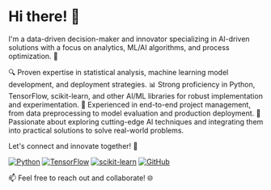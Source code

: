 # Hi there! 👋

I'm a data-driven decision-maker and innovator specializing in AI-driven solutions with a focus on analytics, ML/AI algorithms, and process optimization. 🚀

🔍 Proven expertise in statistical analysis, machine learning model development, and deployment strategies.
📊 Strong proficiency in Python, TensorFlow, scikit-learn, and other AI/ML libraries for robust implementation and experimentation.
🔎 Experienced in end-to-end project management, from data preprocessing to model evaluation and production deployment.
🔬 Passionate about exploring cutting-edge AI techniques and integrating them into practical solutions to solve real-world problems.

Let's connect and innovate together! 🌟

[![Python](https://img.shields.io/badge/-Python-blue?style=flat&logo=python&logoColor=white)](https://www.python.org/)
[![TensorFlow](https://img.shields.io/badge/-TensorFlow-orange?style=flat&logo=tensorflow&logoColor=white)](https://www.tensorflow.org/)
[![scikit-learn](https://img.shields.io/badge/-scikit--learn-green?style=flat&logo=scikit-learn&logoColor=white)](https://scikit-learn.org/)
[![GitHub](https://img.shields.io/badge/-GitHub-black?style=flat&logo=github&logoColor=white)](https://github.com/yourusername)

📫 Feel free to reach out and collaborate! 🌐
